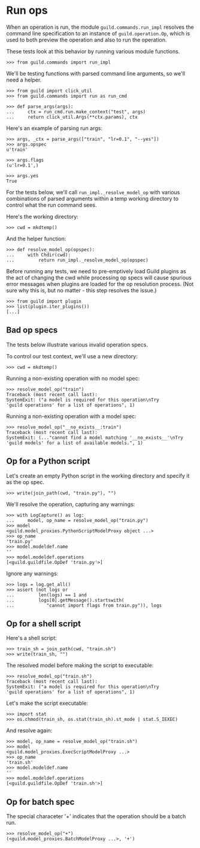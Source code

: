 # Run ops

When an operation is run, the module `guild.commands.run_impl`
resolves the command line specification to an instance of
`guild.operation.Op`, which is used to both preview the operation and
also to run the operation.

These tests look at this behavior by running various module functions.

    >>> from guild.commands import run_impl

We'll be testing functions with parsed command line arguments, so
we'll need a helper.

    >>> from guild import click_util
    >>> from guild.commands import run as run_cmd

    >>> def parse_args(args):
    ...     ctx = run_cmd.run.make_context("test", args)
    ...     return click_util.Args(**ctx.params), ctx

Here's an example of parsing run args:

    >>> args, _ctx = parse_args(["train", "lr=0.1", "--yes"])
    >>> args.opspec
    u'train'

    >>> args.flags
    (u'lr=0.1',)

    >>> args.yes
    True

For the tests below, we'll call `run_impl._resolve_model_op` with
various combinations of parsed arguments within a temp working
directory to control what the run command sees.

Here's the working directory:

    >>> cwd = mkdtemp()

And the helper function:

    >>> def resolve_model_op(opspec):
    ...     with Chdir(cwd):
    ...         return run_impl._resolve_model_op(opspec)

Before running any tests, we need to pre-emptively load Guild plugins
as the act of changing the cwd while processing op specs will cause
spurious error messages when plugins are loaded for the op resolution
process. (Not sure why this is, but no matter - this step resolves the
issue.)

    >>> from guild import plugin
    >>> list(plugin.iter_plugins())
    [...]

## Bad op specs

The tests below illustrate various invalid operation specs.

To control our test context, we'll use a new directory:

    >>> cwd = mkdtemp()

Running a non-existing operation with no model spec:

    >>> resolve_model_op("train")
    Traceback (most recent call last):
    SystemExit: ("a model is required for this operation\nTry
    'guild operations' for a list of operations", 1)

Running a non-existing operation with a model spec:

    >>> resolve_model_op("__no_exists__:train")
    Traceback (most recent call last):
    SystemExit: (..."cannot find a model matching '__no_exists__'\nTry
    'guild models' for a list of available models.", 1)

## Op for a Python script

Let's create an empty Python script in the working directory and
specify it as the op spec.

    >>> write(join_path(cwd, "train.py"), "")

We'll resolve the operation, capturing any warnings:

    >>> with LogCapture() as log:
    ...     model, op_name = resolve_model_op("train.py")
    >>> model
    <guild.model_proxies.PythonScriptModelProxy object ...>
    >>> op_name
    'train.py'
    >>> model.modeldef.name
    ''
    >>> model.modeldef.operations
    [<guild.guildfile.OpDef 'train.py'>]

Ignore any warnings:

    >>> logs = log.get_all()
    >>> assert (not logs or
    ...         len(logs) == 1 and
    ...         logs[0].getMessage().startswith(
    ...            "cannot import flags from train.py")), logs

## Op for a shell script

Here's a shell script:

    >>> train_sh = join_path(cwd, "train.sh")
    >>> write(train_sh, "")

The resolved model before making the script to executable:

    >>> resolve_model_op("train.sh")
    Traceback (most recent call last):
    SystemExit: ("a model is required for this operation\nTry
    'guild operations' for a list of operations", 1)

Let's make the script executable:

    >>> import stat
    >>> os.chmod(train_sh, os.stat(train_sh).st_mode | stat.S_IEXEC)

And resolve again:

    >>> model, op_name = resolve_model_op("train.sh")
    >>> model
    <guild.model_proxies.ExecScriptModelProxy ...>
    >>> op_name
    'train.sh'
    >>> model.modeldef.name
    ''
    >>> model.modeldef.operations
    [<guild.guildfile.OpDef 'train.sh'>]

## Op for batch spec

The special characeter '+' indicates that the operation should be a
batch run.

    >>> resolve_model_op("+")
    (<guild.model_proxies.BatchModelProxy ...>, '+')
